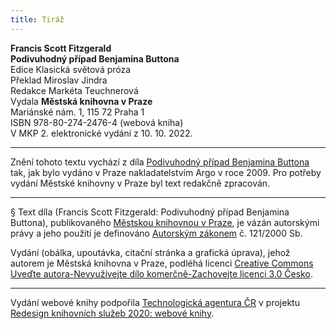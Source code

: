 ```yaml
---
title: Tiráž
---
```


**Francis Scott Fitzgerald**  
**Podivuhodný případ Benjamina Buttona**  
Edice Klasická světová próza  
Překlad Miroslav Jindra  
Redakce Markéta Teuchnerová  
Vydala **Městská knihovna v Praze**  
Mariánské nám. 1, 115 72 Praha 1  
ISBN 978-80-274-2476-4 (webová kniha)  
V MKP 2. elektronické vydání z 10. 10. 2022.

***

Znění tohoto textu vychází z díla [Podivuhodný případ Benjamina Buttona](https://search.mlp.cz/cz/titul/podivuhodny-pripad-benjamina-buttona/2775321/) tak, jak bylo vydáno v Praze nakladatelstvím Argo v roce 2009. Pro potřeby vydání Městské knihovny v Praze byl text redakčně zpracován.

***

§
Text díla (Francis Scott Fitzgerald: Podivuhodný případ Benjamina Buttona), publikovaného [Městskou knihovnou v Praze](https://www.mlp.cz/cz/), je vázán autorskými právy a jeho použití je definováno [Autorským zákonem](https://www.mkcr.cz/predpisy-zakonu-709.html) č. 121/2000 Sb.


Vydání (obálka, upoutávka, citační stránka a grafická úprava), jehož autorem je Městská knihovna v Praze, podléhá licenci [Creative Commons Uveďte autora-Nevyužívejte dílo komerčně-Zachovejte licenci 3.0 Česko](https://creativecommons.org/licenses/by-nc-sa/3.0/cz/).

***

Vydání webové knihy podpořila [Technologická agentura ČR](https://www.tacr.cz/) v projektu [Redesign knihovních služeb 2020: webové knihy](https://starfos.tacr.cz/cs/project/TL04000391).